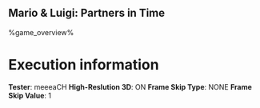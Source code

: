 ## Mario & Luigi: Partners in Time

%game_overview%

# Execution information

**Tester**: meeeaCH
**High-Reslution 3D**: ON
**Frame Skip Type**: NONE
**Frame Skip Value**: 1